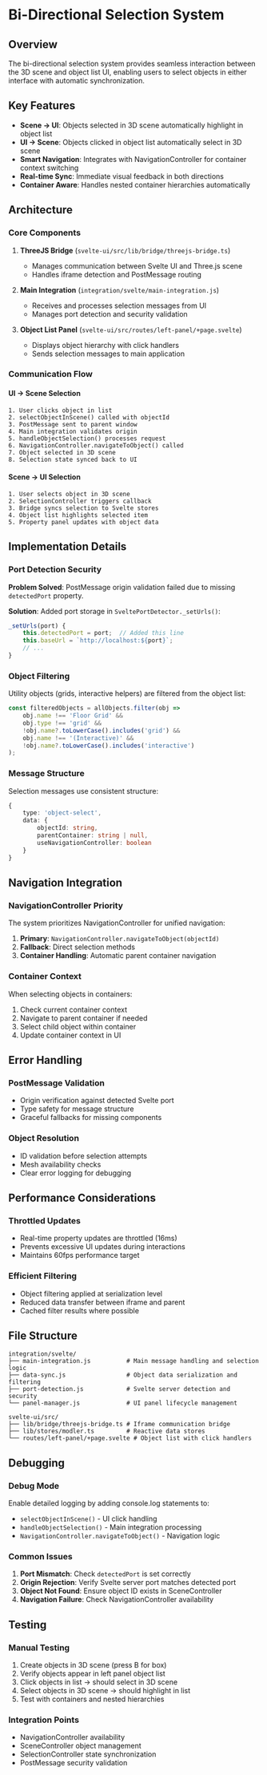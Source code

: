 # Bi-Directional Selection System

## Overview

The bi-directional selection system provides seamless interaction between the 3D scene and object list UI, enabling users to select objects in either interface with automatic synchronization.

## Key Features

- **Scene → UI**: Objects selected in 3D scene automatically highlight in object list
- **UI → Scene**: Objects clicked in object list automatically select in 3D scene
- **Smart Navigation**: Integrates with NavigationController for container context switching
- **Real-time Sync**: Immediate visual feedback in both directions
- **Container Aware**: Handles nested container hierarchies automatically

## Architecture

### Core Components

1. **ThreeJS Bridge** (`svelte-ui/src/lib/bridge/threejs-bridge.ts`)
   - Manages communication between Svelte UI and Three.js scene
   - Handles iframe detection and PostMessage routing

2. **Main Integration** (`integration/svelte/main-integration.js`)
   - Receives and processes selection messages from UI
   - Manages port detection and security validation

3. **Object List Panel** (`svelte-ui/src/routes/left-panel/+page.svelte`)
   - Displays object hierarchy with click handlers
   - Sends selection messages to main application

### Communication Flow

#### UI → Scene Selection
```
1. User clicks object in list
2. selectObjectInScene() called with objectId
3. PostMessage sent to parent window
4. Main integration validates origin
5. handleObjectSelection() processes request
6. NavigationController.navigateToObject() called
7. Object selected in 3D scene
8. Selection state synced back to UI
```

#### Scene → UI Selection
```
1. User selects object in 3D scene
2. SelectionController triggers callback
3. Bridge syncs selection to Svelte stores
4. Object list highlights selected item
5. Property panel updates with object data
```

## Implementation Details

### Port Detection Security

**Problem Solved**: PostMessage origin validation failed due to missing `detectedPort` property.

**Solution**: Added port storage in `SveltePortDetector._setUrls()`:
```javascript
_setUrls(port) {
    this.detectedPort = port;  // Added this line
    this.baseUrl = `http://localhost:${port}`;
    // ...
}
```

### Object Filtering

Utility objects (grids, interactive helpers) are filtered from the object list:
```javascript
const filteredObjects = allObjects.filter(obj =>
    obj.name !== 'Floor Grid' &&
    obj.type !== 'grid' &&
    !obj.name?.toLowerCase().includes('grid') &&
    obj.name !== '(Interactive)' &&
    !obj.name?.toLowerCase().includes('interactive')
);
```

### Message Structure

Selection messages use consistent structure:
```typescript
{
    type: 'object-select',
    data: {
        objectId: string,
        parentContainer: string | null,
        useNavigationController: boolean
    }
}
```

## Navigation Integration

### NavigationController Priority

The system prioritizes NavigationController for unified navigation:
1. **Primary**: `NavigationController.navigateToObject(objectId)`
2. **Fallback**: Direct selection methods
3. **Container Handling**: Automatic parent container navigation

### Container Context

When selecting objects in containers:
1. Check current container context
2. Navigate to parent container if needed
3. Select child object within container
4. Update container context in UI

## Error Handling

### PostMessage Validation
- Origin verification against detected Svelte port
- Type safety for message structure
- Graceful fallbacks for missing components

### Object Resolution
- ID validation before selection attempts
- Mesh availability checks
- Clear error logging for debugging

## Performance Considerations

### Throttled Updates
- Real-time property updates are throttled (16ms)
- Prevents excessive UI updates during interactions
- Maintains 60fps performance target

### Efficient Filtering
- Object filtering applied at serialization level
- Reduced data transfer between iframe and parent
- Cached filter results where possible

## File Structure

```
integration/svelte/
├── main-integration.js          # Main message handling and selection logic
├── data-sync.js                 # Object data serialization and filtering
├── port-detection.js            # Svelte server detection and security
└── panel-manager.js             # UI panel lifecycle management

svelte-ui/src/
├── lib/bridge/threejs-bridge.ts # Iframe communication bridge
├── lib/stores/modler.ts         # Reactive data stores
└── routes/left-panel/+page.svelte # Object list with click handlers
```

## Debugging

### Debug Mode
Enable detailed logging by adding console.log statements to:
- `selectObjectInScene()` - UI click handling
- `handleObjectSelection()` - Main integration processing
- `NavigationController.navigateToObject()` - Navigation logic

### Common Issues
1. **Port Mismatch**: Check `detectedPort` is set correctly
2. **Origin Rejection**: Verify Svelte server port matches detected port
3. **Object Not Found**: Ensure object ID exists in SceneController
4. **Navigation Failure**: Check NavigationController availability

## Testing

### Manual Testing
1. Create objects in 3D scene (press B for box)
2. Verify objects appear in left panel object list
3. Click objects in list → should select in 3D scene
4. Select objects in 3D scene → should highlight in list
5. Test with containers and nested hierarchies

### Integration Points
- NavigationController availability
- SceneController object management
- SelectionController state synchronization
- PostMessage security validation